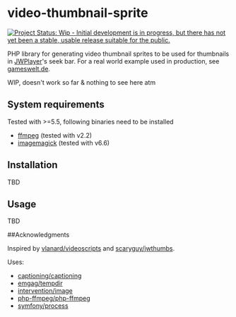 # video-thumbnail-sprite

[![Project Status: Wip - Initial development is in progress, but there has not yet been a stable, usable release suitable for the public.](http://www.repostatus.org/badges/0.1.0/wip.svg)](http://www.repostatus.org/#wip)

PHP library for generating video thumbnail sprites to be used for thumbnails in [JWPlayer](http://support.jwplayer.com/customer/portal/articles/1407439-adding-preview-thumbnails)'s seek bar. For a real world example used in production, see [gameswelt.de](http://www.gameswelt.de/the-witcher-3-wild-hunt/test/multipler-rollenspielorgasmus,238958).

WIP, doesn't work so far & nothing to see here atm

## System requirements

Tested with >=5.5, following binaries need to be installed

* [ffmpeg](http://www.ffmpeg.org/download.html) (tested with v2.2)
* [imagemagick](http://www.imagemagick.org/script/binary-releases.php) (tested with v6.6)

## Installation

TBD

## Usage

TBD

##Acknowledgments

Inspired by [vlanard/videoscripts](https://github.com/vlanard/videoscripts) and [scaryguy/jwthumbs](https://github.com/scaryguy/jwthumbs).

Uses:

* [captioning/captioning](https://github.com/captioning/captioning)
* [emgag/tempdir](https://github.com/emgag/flysystem-tempdir)
* [intervention/image](https://github.com/Intervention/image)
* [php-ffmpeg/php-ffmpeg](https://github.com/PHP-FFMpeg/PHP-FFMpeg)
* [symfony/process](https://github.com/symfony/Process)
